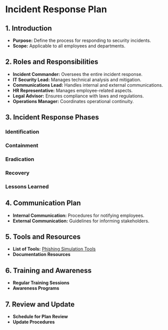 # Incident Response Plan

## 1. Introduction
- **Purpose:** Define the process for responding to security incidents.
- **Scope:** Applicable to all employees and departments.

## 2. Roles and Responsibilities
- **Incident Commander:** Oversees the entire incident response.
- **IT Security Lead:** Manages technical analysis and mitigation.
- **Communications Lead:** Handles internal and external communications.
- **HR Representative:** Manages employee-related aspects.
- **Legal Advisor:** Ensures compliance with laws and regulations.
- **Operations Manager:** Coordinates operational continuity.

## 3. Incident Response Phases
### Identification
### Containment
### Eradication
### Recovery
### Lessons Learned

## 4. Communication Plan
- **Internal Communication:** Procedures for notifying employees.
- **External Communication:** Guidelines for informing stakeholders.

## 5. Tools and Resources
- **List of Tools:** [Phishing Simulation Tools](../resources/phishing-tools.md)
- **Documentation Resources**

## 6. Training and Awareness
- **Regular Training Sessions**
- **Awareness Programs**

## 7. Review and Update
- **Schedule for Plan Review**
- **Update Procedures**
